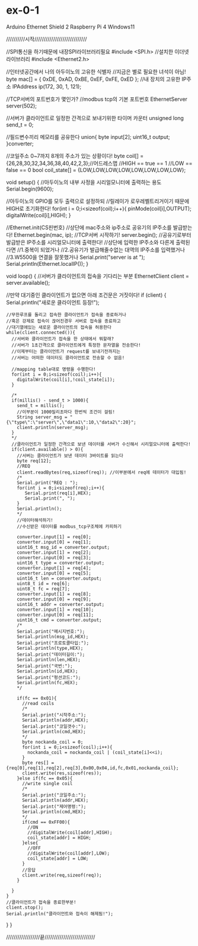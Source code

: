# ex-0-1
Arduino Ethernet Shield 2 Raspberry Pi 4 Windows11


//////////시작////////////////////////////


//SPI통신을 하기때문에 내장SPI라이브러리필요
#include <SPI.h>
//설치한 이더넷 라이브러리
#include <Ethernet2.h>

//인터넷공간에서 나의 아두이노의 고유한 식별자
//지금은 별로 필요한 녀석이 아님!
byte mac[] = {
  0xDE, 0xAD, 0xBE, 0xEF, 0xFE, 0xED
};
//내 장치의 고유한 IP주소
IPAddress ip(172, 30, 1, 121);

//TCP서버의 포트번호가 몇인가?
//modbus tcp의 기본 포트번호
EthernetServer server(502);

//서버가 클라이언트로 일정한 간격으로 보내기위한 타이머 카운터
unsigned long send_t = 0;

//필드변수끼리 메모리를 공유한다
union{
  byte input[2];
  uint16_t output;
}converter;

//코일주소 0~7까지 8개의 주소가 있는 상황이다!
byte coil[] = {26,28,30,32,34,36,38,40,42,2,3};//어드레스맵
//HIGH == true == 1
//LOW == false == 0
bool coil_state[] = {LOW,LOW,LOW,LOW,LOW,LOW,LOW,LOW};

void setup() {
  //아두이노의 내부 사정을 시리얼모니터에 출력하는 용도
  Serial.begin(9600);

  //아두이노의 GPIO를 모두 출력으로 설정하되
  //릴레이가 로우레벨트리거이기 때문에 HIGH로 초기화한다!
  for(int i = 0;i<sizeof(coil);i++){
    pinMode(coil[i],OUTPUT);
    digitalWrite(coil[i],HIGH);
  }
  
  //Ethernet.init(CS핀번호)
  //상단에 mac주소와 ip주소로 공유기의 IP주소를 발급받는다!
  Ethernet.begin(mac, ip);
  //TCP서버 시작하기!
  server.begin();
  //공유기로부터 발급받은 IP주소를 시리얼모니터에 출력한다!
  //상단에 입력한 IP주소와 다른게 출력된다면 
  //1.중복이 되었거나
  //2.공유기가 발급해줄수없는 대역의 IP주소를 입력했거나
  //3.W5500을 연결을 잘못했거나
  Serial.print("server is at ");
  Serial.println(Ethernet.localIP());
}


void loop() {
  //서버가 클라이언트의 접속을 기다리는 부분
  EthernetClient client = server.available();

  //만약 대기중인 클라이언트가 없으면 아래 조건문은 거짓이다!
  if (client) {
    Serial.println("새로운 클라이언트 등장!");

    //무한루프를 돌리고 접속한 클라이언트가 접속을 종료하거나
    //혹은 강제로 접속이 끊어진경우 서버로 접속을 종료하고
    //대기열에있는 새로운 클라이언트의 접속을 허용한다
    while(client.connected()){
      //서버와 클라이언트가 접속을 한 상태에서 뭐할래?
      //서버가 1초간격으로 클라이언트에게 특정한 문자열을 전송한다!
      //이제부터는 클라이언트가 request를 보내기전까지는
      //서버는 어떠한 데이터도 클라이언트로 전송할 수 없음!

      //mapping table대로 명령을 수행한다!
      for(int i = 0;i<sizeof(coil);i++){
        digitalWrite(coil[i],!coil_state[i]);
      }
      
      /*
      if(millis() - send_t > 1000){
        send_t = millis();
        //이부분이 1000밀리초마다 한번씩 조건이 걸림!
        String server_msg = "{\"type\":\"server\",\"data1\":10,\"data2\":20}";
        client.println(server_msg);
      }
      */
      //클라이언트가 일정한 간격으로 보낸 데이터를 서버가 수신해서 시리얼모니터에 출력한다!
      if(client.available() > 0){
        //서버는 클라이언트가 보낸 데이터 3바이트를 읽는다
        byte req[12];
        //REQ
        client.readBytes(req,sizeof(req)); //이부분에서 req에 데이터가 대입됨!
        /*
        Serial.print("REQ : ");
        for(int i = 0;i<sizeof(req);i++){
           Serial.print(req[i],HEX);
           Serial.print(", ");
        }
        Serial.println();
        */
        //데이터해석하기!
        //수신받은 데이터를 modbus_tcp구조체에 카피하기

        converter.input[1] = req[0];
        converter.input[0] = req[1];
        uint16_t msg_id = converter.output;
        converter.input[1] = req[2];
        converter.input[0] = req[3];
        uint16_t type = converter.output;
        converter.input[1] = req[4];
        converter.input[0] = req[5];
        uint16_t len = converter.output;
        uint8_t id = req[6];
        uint8_t fc = req[7];
        converter.input[1] = req[8];
        converter.input[0] = req[9];
        uint16_t addr = converter.output;
        converter.input[1] = req[10];
        converter.input[0] = req[11];
        uint16_t cmd = converter.output;
        /*
        Serial.print("메시지번호:");
        Serial.println(msg_id,HEX);
        Serial.print("프로토콜타입:");
        Serial.println(type,HEX);
        Serial.print("데이터길이:");
        Serial.println(len,HEX);
        Serial.print("국번:");
        Serial.println(id,HEX);
        Serial.print("펑션코드:");
        Serial.println(fc,HEX);
        */

        if(fc == 0x01){
          //read coils
          /*
          Serial.print("시작주소:");
          Serial.println(addr,HEX);
          Serial.print("코일갯수:");
          Serial.println(cmd,HEX);
          */
          byte nockanda_coil = 0;
          for(int i = 0;i<sizeof(coil);i++){
            nockanda_coil = nockanda_coil | (coil_state[i]<<i);  
          }
          byte res[] = {req[0],req[1],req[2],req[3],0x00,0x04,id,fc,0x01,nockanda_coil};
          client.write(res,sizeof(res));
        }else if(fc == 0x05){
          //write single coil
          /*
          Serial.print("코일주소:");
          Serial.println(addr,HEX);
          Serial.print("제어명령:");
          Serial.println(cmd,HEX);
          */
          if(cmd == 0xFF00){
            //ON
            //digitalWrite(coil[addr],HIGH);
            coil_state[addr] = HIGH;
          }else{
            //OFF
            //digitalWrite(coil[addr],LOW);
            coil_state[addr] = LOW;
          }
          //응답
          client.write(req,sizeof(req));
        }
        
      }
    }
    //클라이언트가 접속을 종료한부분!
    client.stop();
    Serial.println("클라이언트와 접속이 해제됨!");
  }
}



//////////////////끝///////////////////////////

